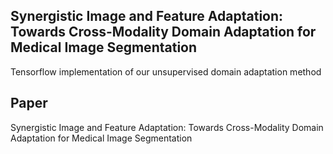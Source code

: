 ## Synergistic Image and Feature Adaptation:<br/> Towards Cross-Modality Domain Adaptation for Medical Image Segmentation

Tensorflow implementation of our unsupervised domain adaptation method

## Paper
Synergistic Image and Feature Adaptation: Towards Cross-Modality Domain Adaptation for Medical Image Segmentation
